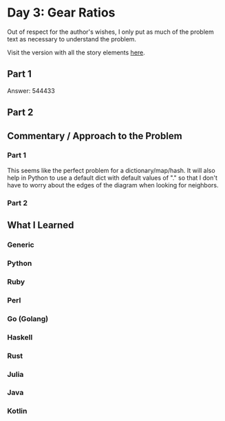 # Day 3: Gear Ratios

Out of respect for the author's wishes, I only put as much of the problem text as necessary to understand the problem.

Visit the version with all the story elements [here](https://adventofcode.com/2023/day/3).

## Part 1
Answer: 544433
## Part 2

## Commentary / Approach to the Problem
### Part 1
This seems like the perfect problem for a dictionary/map/hash. It will also help in Python to use a default dict with default values of "." so that I don't have to worry about the edges of the diagram when looking for neighbors. 
### Part 2
## What I Learned

### Generic

### Python

### Ruby

### Perl

### Go (Golang)

### Haskell

### Rust

### Julia

### Java

### Kotlin
    